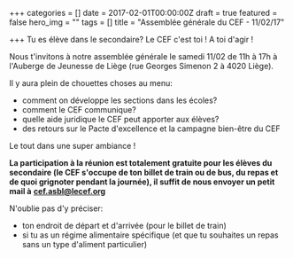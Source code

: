 +++
categories = []
date = 2017-02-01T00:00:00Z
draft = true
featured = false
hero_img = ""
tags = []
title = "Assemblée générale du CEF - 11/02/17"

+++
Tu es élève dans le secondaire? Le CEF c'est toi ! A toi d'agir !

Nous t'invitons à notre assemblée générale le samedi 11/02 de 11h à 17h à l'Auberge de Jeunesse de Liège (rue Georges Simenon 2 à 4020 Liège).  
  
Il y aura plein de chouettes choses au menu:

* comment on développe les sections dans les écoles?
* comment le CEF communique?
* quelle aide juridique le CEF peut apporter aux élèves?
* des retours sur le Pacte d'excellence et la campagne bien-être du CEF

Le tout dans une super ambiance !  
  
**La participation à la réunion est totalement gratuite pour les élèves du secondaire (le CEF s'occupe de ton billet de train ou de bus, du repas et de quoi grignoter pendant la journée), il suffit de nous envoyer un petit mail à** [**cef.asbl@lecef.org**](mailto:cef.asbl@lecef.org "cef.asbl@lecef.org")

  
N'oublie pas d'y préciser:

* ton endroit de départ et d'arrivée (pour le billet de train)
* si tu as un régime alimentaire spécifique (et que tu souhaites un repas sans un type d'aliment particulier)